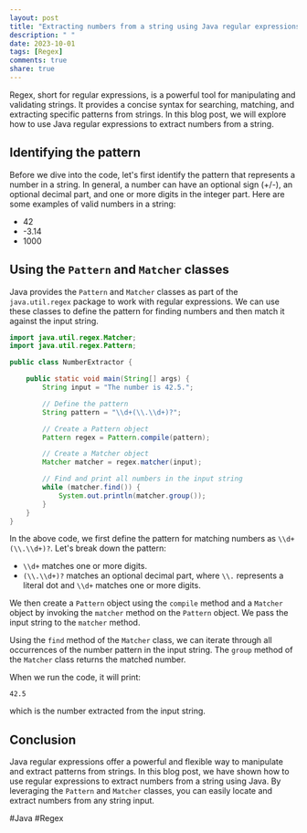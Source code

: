 ```yaml
---
layout: post
title: "Extracting numbers from a string using Java regular expressions"
description: " "
date: 2023-10-01
tags: [Regex]
comments: true
share: true
---
```


Regex, short for regular expressions, is a powerful tool for manipulating and validating strings. It provides a concise syntax for searching, matching, and extracting specific patterns from strings. In this blog post, we will explore how to use Java regular expressions to extract numbers from a string.

## Identifying the pattern

Before we dive into the code, let's first identify the pattern that represents a number in a string. In general, a number can have an optional sign (+/-), an optional decimal part, and one or more digits in the integer part. Here are some examples of valid numbers in a string:

- 42
- -3.14
- 1000

## Using the `Pattern` and `Matcher` classes

Java provides the `Pattern` and `Matcher` classes as part of the `java.util.regex` package to work with regular expressions. We can use these classes to define the pattern for finding numbers and then match it against the input string.

```java
import java.util.regex.Matcher;
import java.util.regex.Pattern;

public class NumberExtractor {

    public static void main(String[] args) {
        String input = "The number is 42.5.";

        // Define the pattern
        String pattern = "\\d+(\\.\\d+)?";

        // Create a Pattern object
        Pattern regex = Pattern.compile(pattern);

        // Create a Matcher object
        Matcher matcher = regex.matcher(input);

        // Find and print all numbers in the input string
        while (matcher.find()) {
            System.out.println(matcher.group());
        }
    }
}
```

In the above code, we first define the pattern for matching numbers as `\\d+(\\.\\d+)?`. Let's break down the pattern:

- `\\d+` matches one or more digits.
- `(\\.\\d+)?` matches an optional decimal part, where `\\.` represents a literal dot and `\\d+` matches one or more digits.

We then create a `Pattern` object using the `compile` method and a `Matcher` object by invoking the `matcher` method on the `Pattern` object. We pass the input string to the `matcher` method.

Using the `find` method of the `Matcher` class, we can iterate through all occurrences of the number pattern in the input string. The `group` method of the `Matcher` class returns the matched number.

When we run the code, it will print:

```
42.5
```

which is the number extracted from the input string.

## Conclusion

Java regular expressions offer a powerful and flexible way to manipulate and extract patterns from strings. In this blog post, we have shown how to use regular expressions to extract numbers from a string using Java. By leveraging the `Pattern` and `Matcher` classes, you can easily locate and extract numbers from any string input.

#Java #Regex